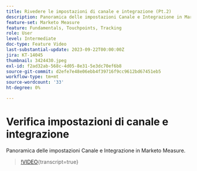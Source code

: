```yaml
---
title: Rivedere le impostazioni di canale e integrazione (Pt.2)
description: Panoramica delle impostazioni Canale e Integrazione in Marketo Measure.
feature-set: Marketo Measure
feature: Fundamentals, Touchpoints, Tracking
role: User
level: Intermediate
doc-type: Feature Video
last-substantial-update: 2023-09-22T00:00:00Z
jira: KT-14045
thumbnail: 3424430.jpeg
exl-id: f2ad32ab-568c-4d05-8e31-5e3dc70ef6b8
source-git-commit: d2efe7e48e06ebb4f39716f9cc9612bd67451eb5
workflow-type: tm+mt
source-wordcount: '33'
ht-degree: 0%

---
```


# Verifica impostazioni di canale e integrazione

Panoramica delle impostazioni Canale e Integrazione in Marketo Measure.

>[!VIDEO](https://video.tv.adobe.com/v/3424430/?learn=on){transcript=true}
